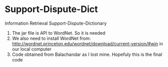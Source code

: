 Support-Dispute-Dict
====================

Information Retrieval Support-Dispute-Dictionary

1) The jar file is API to WordNet. So it is needed
2) We also need to install WordNet from: http://wordnet.princeton.edu/wordnet/download/current-version/#win in our local computer
3) Code obtained from Balachandar as I lost mine. Hopefuly this is the final code
